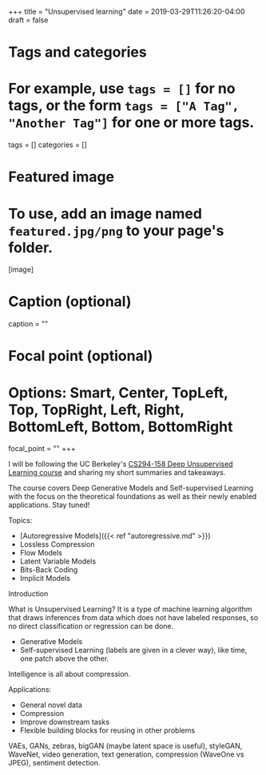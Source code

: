 +++
title = "Unsupervised learning"
date = 2019-03-29T11:26:20-04:00
draft = false

# Tags and categories
# For example, use `tags = []` for no tags, or the form `tags = ["A Tag", "Another Tag"]` for one or more tags.
tags = []
categories = []

# Featured image
# To use, add an image named `featured.jpg/png` to your page's folder. 
[image]
  # Caption (optional)
  caption = ""

  # Focal point (optional)
  # Options: Smart, Center, TopLeft, Top, TopRight, Left, Right, BottomLeft, Bottom, BottomRight
  focal_point = ""
+++

I will be following the UC Berkeley's [CS294-158 Deep Unsupervised Learning course](https://sites.google.com/view/berkeley-cs294-158-sp19/home) and sharing my short summaries and takeaways.

The course covers Deep Generative Models and Self-supervised Learning with the focus on the theoretical foundations as well as their newly enabled applications. Stay tuned!

Topics:

* [Autoregressive Models]({{< ref "autoregressive.md" >}})
* Lossless Compression
* Flow Models
* Latent Variable Models
* Bits-Back Coding
* Implicit Models

Introduction

What is Unsupervised Learning? It is a type of machine learning algorithm that draws inferences from data which does not have labeled responses, so no direct classification or regression can be done.
* Generative Models
* Self-supervised Learning (labels are given in a clever way), like time, one patch above the other.

Intelligence is all about compression. 

Applications:
* General novel data
* Compression
* Improve downstream tasks
* Flexible building blocks for reusing in other problems

VAEs, GANs, zebras, bigGAN (maybe latent space is useful), styleGAN, WaveNet, video generation, text generation, compression (WaveOne vs JPEG), sentiment detection. 



